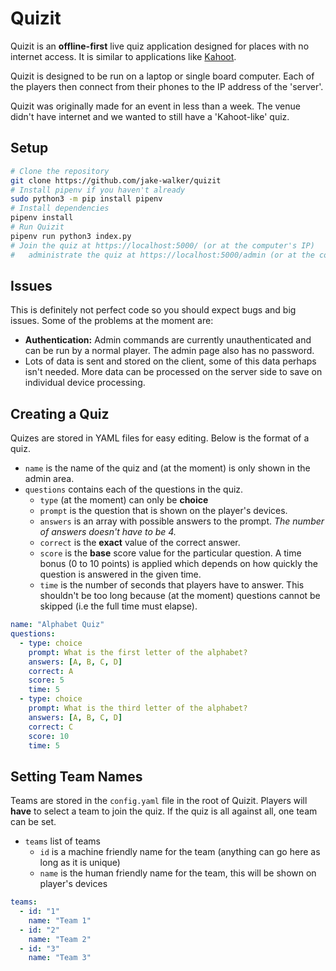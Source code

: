 # Quizit

Quizit is an **offline-first** live quiz application designed for places with no internet access. It is similar to applications like [Kahoot](https://kahoot.com/).

Quizit is designed to be run on a laptop or single board computer. Each of the players then connect from their phones to the IP address of the 'server'.

Quizit was originally made for an event in less than a week. The venue didn't have internet and we wanted to still have a 'Kahoot-like' quiz.

## Setup

```bash
# Clone the repository
git clone https://github.com/jake-walker/quizit
# Install pipenv if you haven't already
sudo python3 -m pip install pipenv
# Install dependencies
pipenv install
# Run Quizit
pipenv run python3 index.py
# Join the quiz at https://localhost:5000/ (or at the computer's IP)
#   administrate the quiz at https://localhost:5000/admin (or at the computer's IP)
```

## Issues

This is definitely not perfect code so you should expect bugs and big issues. Some of the problems at the moment are:

- **Authentication:** Admin commands are currently unauthenticated and can be run by a normal player. The admin page also has no password.
- Lots of data is sent and stored on the client, some of this data perhaps isn't needed. More data can be processed on the server side to save on individual device processing.

## Creating a Quiz

Quizes are stored in YAML files for easy editing. Below is the format of a quiz.

* `name` is the name of the quiz and (at the moment) is only shown in the admin area.
* `questions` contains each of the questions in the quiz.
  * `type` (at the moment) can only be **choice**
  * `prompt` is the question that is shown on the player's devices.
  * `answers` is an array with possible answers to the prompt. *The number of answers doesn't have to be 4.*
  * `correct` is the **exact** value of the correct answer.
  * `score` is the **base** score value for the particular question. A time bonus (0 to 10 points) is applied which depends on how quickly the question is answered in the given time.
  * `time` is the number of seconds that players have to answer. This shouldn't be too long because (at the moment) questions cannot be skipped (i.e the full time must elapse).

```yaml
name: "Alphabet Quiz"
questions:
  - type: choice
    prompt: What is the first letter of the alphabet?
    answers: [A, B, C, D]
    correct: A
    score: 5
    time: 5
  - type: choice
    prompt: What is the third letter of the alphabet?
    answers: [A, B, C, D]
    correct: C
    score: 10
    time: 5
```

## Setting Team Names

Teams are stored in the `config.yaml` file in the root of Quizit. Players will **have** to select a team to join the quiz. If the quiz is all against all, one team can be set.

* `teams` list of teams
  * `id` is a machine friendly name for the team (anything can go here as long as it is unique)
  * `name` is the human friendly name for the team, this will be shown on player's devices

```yaml
teams:
  - id: "1"
    name: "Team 1"
  - id: "2"
    name: "Team 2"
  - id: "3"
    name: "Team 3"
```